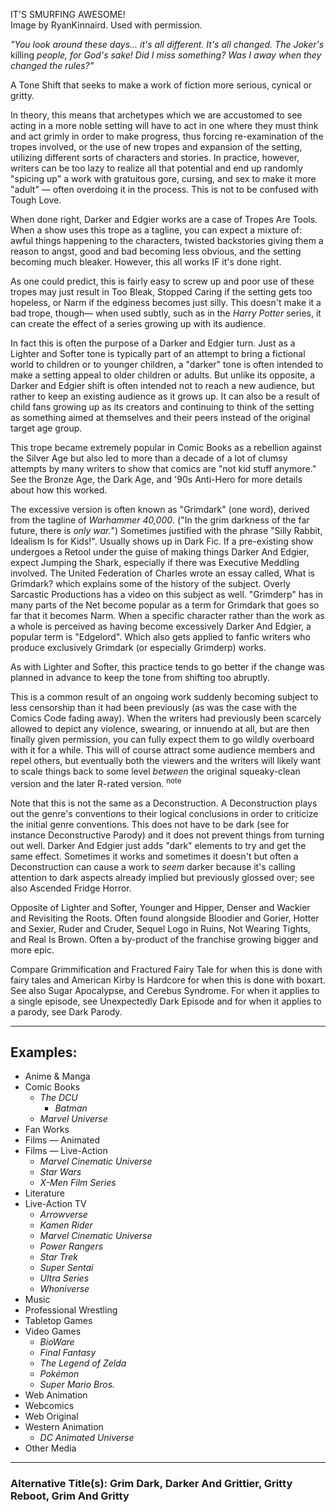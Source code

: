 IT'S SMURFING AWESOME!  
Image by RyanKinnaird. Used with permission.

_"You look around these days... it's all different. It's all changed. The Joker's_ killing _people, for God's sake! Did I miss something? Was I away when they changed the rules?"_

A Tone Shift that seeks to make a work of fiction more serious, cynical or gritty.

In theory, this means that archetypes which we are accustomed to see acting in a more noble setting will have to act in one where they must think and act grimly in order to make progress, thus forcing re-examination of the tropes involved, or the use of new tropes and expansion of the setting, utilizing different sorts of characters and stories. In practice, however, writers can be too lazy to realize all that potential and end up randomly "spicing up" a work with gratuitous gore, cursing, and sex to make it more "adult" — often overdoing it in the process. This is not to be confused with Tough Love.

When done right, Darker and Edgier works are a case of Tropes Are Tools. When a show uses this trope as a tagline, you can expect a mixture of: awful things happening to the characters, twisted backstories giving them a reason to angst, good and bad becoming less obvious, and the setting becoming much bleaker. However, this all works IF it's done right.

As one could predict, this is fairly easy to screw up and poor use of these tropes may just result in Too Bleak, Stopped Caring if the setting gets too hopeless, or Narm if the edginess becomes just silly. This doesn't make it a bad trope, though— when used subtly, such as in the _Harry Potter_ series, it can create the effect of a series growing up with its audience.

In fact this is often the purpose of a Darker and Edgier turn. Just as a Lighter and Softer tone is typically part of an attempt to bring a fictional world to children or to younger children, a "darker" tone is often intended to make a setting appeal to older children or adults. But unlike its opposite, a Darker and Edgier shift is often intended not to reach a new audience, but rather to keep an existing audience as it grows up. It can also be a result of child fans growing up as its creators and continuing to think of the setting as something aimed at themselves and their peers instead of the original target age group.

This trope became extremely popular in Comic Books as a rebellion against the Silver Age but also led to more than a decade of a lot of clumsy attempts by many writers to show that comics are "not kid stuff anymore." See the Bronze Age, the Dark Age, and '90s Anti-Hero for more details about how this worked.

The excessive version is often known as "Grimdark" (one word), derived from the tagline of _Warhammer 40,000_. ("In the grim darkness of the far future, there is _only war._") Sometimes justified with the phrase "Silly Rabbit, Idealism Is for Kids!". Usually shows up in Dark Fic. If a pre-existing show undergoes a Retool under the guise of making things Darker And Edgier, expect Jumping the Shark, especially if there was Executive Meddling involved. The United Federation of Charles wrote an essay called, What is Grimdark? which explains some of the history of the subject. Overly Sarcastic Productions has a video on this subject as well. "Grimderp" has in many parts of the Net become popular as a term for Grimdark that goes so far that it becomes Narm. When a specific character rather than the work as a whole is perceived as having become excessively Darker And Edgier, a popular term is "Edgelord". Which also gets applied to fanfic writers who produce exclusively Grimdark (or especially Grimderp) works.

As with Lighter and Softer, this practice tends to go better if the change was planned in advance to keep the tone from shifting too abruptly.

This is a common result of an ongoing work suddenly becoming subject to less censorship than it had been previously (as was the case with the Comics Code fading away). When the writers had previously been scarcely allowed to depict any violence, swearing, or innuendo at all, but are then finally given permission, you can fully expect them to go wildly overboard with it for a while. This will of course attract some audience members and repel others, but eventually both the viewers and the writers will likely want to scale things back to some level _between_ the original squeaky-clean version and the later R-rated version. <sup>note&nbsp;</sup> 

Note that this is not the same as a Deconstruction. A Deconstruction plays out the genre's conventions to their logical conclusions in order to criticize the initial genre conventions. This does not have to be dark (see for instance Deconstructive Parody) and it does not prevent things from turning out well. Darker And Edgier just adds "dark" elements to try and get the same effect. Sometimes it works and sometimes it doesn't but often a Deconstruction can cause a work to _seem_ darker because it's calling attention to dark aspects already implied but previously glossed over; see also Ascended Fridge Horror.

Opposite of Lighter and Softer, Younger and Hipper, Denser and Wackier and Revisiting the Roots. Often found alongside Bloodier and Gorier, Hotter and Sexier, Ruder and Cruder, Sequel Logo in Ruins, Not Wearing Tights, and Real Is Brown. Often a by-product of the franchise growing bigger and more epic.

Compare Grimmification and Fractured Fairy Tale for when this is done with fairy tales and American Kirby Is Hardcore for when this is done with boxart. See also Sugar Apocalypse, and Cerebus Syndrome. For when it applies to a single episode, see Unexpectedly Dark Episode and for when it applies to a parody, see Dark Parody.

___

## Examples:

-   Anime & Manga
-   Comic Books
    -   _The DCU_
        -   _Batman_
    -   _Marvel Universe_
-   Fan Works
-   Films — Animated
-   Films — Live-Action
    -   _Marvel Cinematic Universe_
    -   _Star Wars_
    -   _X-Men Film Series_
-   Literature
-   Live-Action TV
    -   _Arrowverse_
    -   _Kamen Rider_
    -   _Marvel Cinematic Universe_
    -   _Power Rangers_
    -   _Star Trek_
    -   _Super Sentai_
    -   _Ultra Series_
    -   _Whoniverse_
-   Music
-   Professional Wrestling
-   Tabletop Games
-   Video Games
    -   _BioWare_
    -   _Final Fantasy_
    -   _The Legend of Zelda_
    -   _Pokémon_
    -   _Super Mario Bros._
-   Web Animation
-   Webcomics
-   Web Original
-   Western Animation
    -   _DC Animated Universe_
-   Other Media

___

### **Alternative Title(s):** Grim Dark, Darker And Grittier, Gritty Reboot, Grim And Gritty